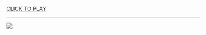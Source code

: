 
<a href="https://premium76.site?title=unblocked_games_skibidi_toilet&ref=13M">CLICK TO PLAY</a></h3>
<hr>

<a href="https://premium76.site?title=unblocked_games_skibidi_toilet&ref=13M"><img src="https://clearcache.store/games.png"></a>


